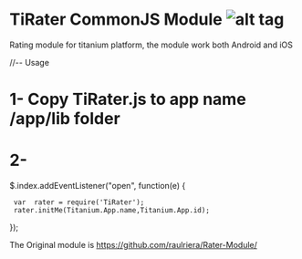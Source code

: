 TiRater  CommonJS Module ![alt tag](http://www-static.appcelerator.com/badges/titanium-git-badge-sq.png)
=======

Rating module for titanium platform, the module work both Android and iOS

 //-- Usage 
 
 # 1- Copy TiRater.js to app name /app/lib folder
 # 2- 
 
 $.index.addEventListener("open", function(e) {
 
  	 var  rater = require('TiRater');
     rater.initMe(Titanium.App.name,Titanium.App.id);
 
}); 


The Original module is https://github.com/raulriera/Rater-Module/

